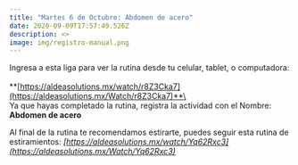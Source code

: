 ```yaml
---
title: "Martes 6 de Octubre: Abdomen de acero"
date: 2020-09-09T17:57:49.526Z
description: <>
image: img/registro-manual.png
---
```

Ingresa a esta liga para ver la rutina desde tu celular, tablet, o computadora:\
\
**[https://aldeasolutions.mx/​watch/r8Z3Cka7](https://aldeasolutions.mx/Watch/r8Z3Cka7)**\
\
Ya que hayas completado la rutina, registra la actividad con el Nombre: **Abdomen de acero**

Al final de la rutina te recomendamos estirarte, puedes seguir esta rutina de estiramientos: *[https://aldeasolutions.mx/​watch/Yq62Rxc3](https://aldeasolutions.mx/Watch/Yq62Rxc3)*